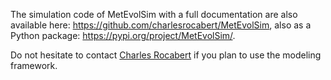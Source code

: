 The simulation code of MetEvolSim with a full documentation are also available here: https://github.com/charlesrocabert/MetEvolSim, also as a Python package: https://pypi.org/project/MetEvolSim/.

Do not hesitate to contact <a href="mailto:charles[DOT]rocabert[AT]helsinki[DOT]fi">Charles Rocabert</a> if you plan to use the modeling framework.

